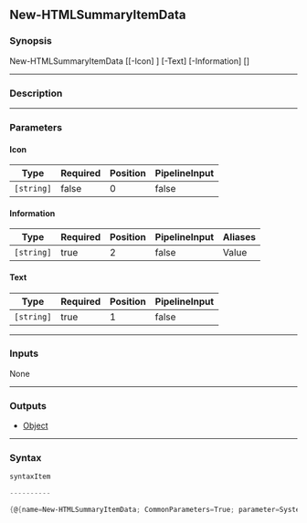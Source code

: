 New-HTMLSummaryItemData
-----------------------




### Synopsis

New-HTMLSummaryItemData [[-Icon] <string>] [-Text] <string> [-Information] <string> [<CommonParameters>]




---


### Description


---


### Parameters
#### **Icon**




|Type      |Required|Position|PipelineInput|
|----------|--------|--------|-------------|
|`[string]`|false   |0       |false        |



#### **Information**




|Type      |Required|Position|PipelineInput|Aliases|
|----------|--------|--------|-------------|-------|
|`[string]`|true    |2       |false        |Value  |



#### **Text**




|Type      |Required|Position|PipelineInput|
|----------|--------|--------|-------------|
|`[string]`|true    |1       |false        |





---


### Inputs
None




---


### Outputs
* [Object](https://learn.microsoft.com/en-us/dotnet/api/System.Object)






---


### Syntax
```PowerShell
syntaxItem
```
```PowerShell
----------
```
```PowerShell
{@{name=New-HTMLSummaryItemData; CommonParameters=True; parameter=System.Object[]}}
```
